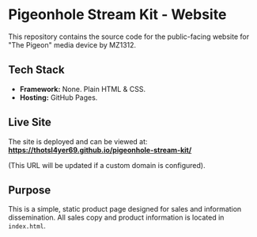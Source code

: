 # Pigeonhole Stream Kit - Website

This repository contains the source code for the public-facing website for "The Pigeon" media device by MZ1312.

## Tech Stack

- **Framework:** None. Plain HTML & CSS.
- **Hosting:** GitHub Pages.

## Live Site

The site is deployed and can be viewed at: **https://thotsl4yer69.github.io/pigeonhole-stream-kit/**

(This URL will be updated if a custom domain is configured).

## Purpose

This is a simple, static product page designed for sales and information dissemination. All sales copy and product information is located in `index.html`.
